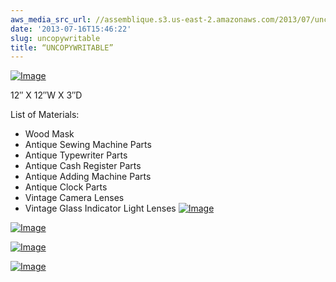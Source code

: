 ```yaml
---
aws_media_src_url: //assemblique.s3.us-east-2.amazonaws.com/2013/07/uncopywritable2.jpg
date: '2013-07-16T15:46:22'
slug: uncopywritable
title: “UNCOPYWRITABLE”
---
```


 [![Image](//assemblique.s3.us-east-2.amazonaws.com/2013/07/uncopywritable2.jpg?w=487)](//assemblique.s3.us-east-2.amazonaws.com/2013/07/uncopywritable2.jpg)

 12″ X 12″W X 3″D

 List of Materials:

  * Wood Mask
 * Antique Sewing Machine Parts
 * Antique Typewriter Parts
 * Antique Cash Register Parts
 * Antique Adding Machine Parts
 * Antique Clock Parts
 * Vintage Camera Lenses
 * Vintage Glass Indicator Light Lenses
  [![Image](//assemblique.s3.us-east-2.amazonaws.com/2013/07/uncopywritable-partial.jpg?w=487)](//assemblique.s3.us-east-2.amazonaws.com/2013/07/uncopywritable-partial.jpg)

 [![Image](//assemblique.s3.us-east-2.amazonaws.com/2013/07/uncopywritable-side.jpg?w=487)](//assemblique.s3.us-east-2.amazonaws.com/2013/07/uncopywritable-side.jpg)

 [![Image](//assemblique.s3.us-east-2.amazonaws.com/2013/07/uncopywritable.jpg?w=487)](//assemblique.s3.us-east-2.amazonaws.com/2013/07/uncopywritable.jpg)

 [![Image](//assemblique.s3.us-east-2.amazonaws.com/2013/07/uncopywritable-close.jpg?w=487)](//assemblique.s3.us-east-2.amazonaws.com/2013/07/uncopywritable-close.jpg)